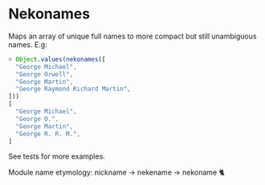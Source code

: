 # Nekonames

Maps an array of unique full names to more compact but still unambiguous names. E.g:

```js
> Object.values(nekonames([
  "George Michael",
  "George Orwell",
  "George Martin",
  "George Raymond Richard Martin",
]))
[
  "George Michael",
  "George O.",
  "George Martin",
  "George R. R. M.",
]
```

See tests for more examples.

Module name etymology: nickname → nekename → nekoname 🐈
